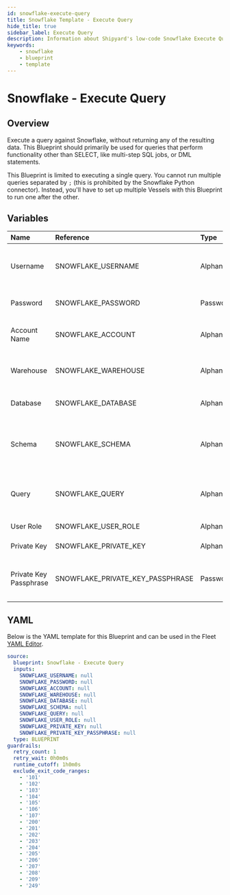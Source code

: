 ```yaml
---
id: snowflake-execute-query
title: Snowflake Template - Execute Query
hide_title: true
sidebar_label: Execute Query
description: Information about Shipyard's low-code Snowflake Execute Query blueprint. Execute any SQL query against a Snowflake database. 
keywords:
    - snowflake
    - blueprint
    - template
---
```


# Snowflake - Execute Query

## Overview
  Execute a query against Snowflake, without returning any of the resulting data. This Blueprint should primarily be used for queries that perform functionality other than SELECT, like multi-step SQL jobs, or DML statements.

This Blueprint is limited to executing a single query. You cannot run multiple queries separated by `;` (this is prohibited by the Snowflake Python connector). Instead, you'll have to set up multiple Vessels with this Blueprint to run one after the other.

## Variables

  | Name                   | Reference                        | Type         | Required           | Default | Options | Description                                                                                                                         |
  |:-----------------------|:---------------------------------|:-------------|:-------------------|:--------|:--------|:------------------------------------------------------------------------------------------------------------------------------------|
  | Username               | SNOWFLAKE_USERNAME               | Alphanumeric | :white_check_mark: | -       | -       | The Snowflake Username that has access to the table, schema, and warehouse that you want to use.                                    |
  | Password               | SNOWFLAKE_PASSWORD               | Password     | :heavy_minus_sign: | -       | -       | The password associated with your Username.                                                                                         |
  | Account Name           | SNOWFLAKE_ACCOUNT                | Alphanumeric | :white_check_mark: | -       | -       | Typically found in the URL you use to access Snowflake, before `.snowflakecomputing.com`                                            |
  | Warehouse              | SNOWFLAKE_WAREHOUSE              | Alphanumeric | :heavy_minus_sign: | -       | -       | If left blank, will use the default warehouse associated with the provided username.                                                |
  | Database               | SNOWFLAKE_DATABASE               | Alphanumeric | :white_check_mark: | -       | -       | The name of the Database that you want to run a query against.                                                                      |
  | Schema                 | SNOWFLAKE_SCHEMA                 | Alphanumeric | :heavy_minus_sign: | -       | -       | The name of the Schema you want to run a query against. If left blank, it's expected that your query will include the schema in it. |
  | Query                  | SNOWFLAKE_QUERY                  | Alphanumeric | :white_check_mark: | -       | -       | The contents of the SQL query that you want to run. Does not support running multiple queries separated by `;`                      |
  | User Role              | SNOWFLAKE_USER_ROLE              | Alphanumeric | :heavy_minus_sign: | -       | -       | The optional role for the database user                                                                                             |
  | Private Key            | SNOWFLAKE_PRIVATE_KEY            | Alphanumeric | :heavy_minus_sign: | -       | -       | The optional private key to use for authentication                                                                                  |
  | Private Key Passphrase | SNOWFLAKE_PRIVATE_KEY_PASSPHRASE | Password     | :heavy_minus_sign: | -       | -       | The passphrase for the private key file. Is required only if authenticating with a private key                                      |


## YAML
Below is the YAML template for this Blueprint and can be used in the Fleet [YAML Editor](../../reference/fleets/yaml-editor.md).
```yaml
source:
  blueprint: Snowflake - Execute Query
  inputs:
    SNOWFLAKE_USERNAME: null
    SNOWFLAKE_PASSWORD: null
    SNOWFLAKE_ACCOUNT: null
    SNOWFLAKE_WAREHOUSE: null
    SNOWFLAKE_DATABASE: null
    SNOWFLAKE_SCHEMA: null
    SNOWFLAKE_QUERY: null
    SNOWFLAKE_USER_ROLE: null
    SNOWFLAKE_PRIVATE_KEY: null
    SNOWFLAKE_PRIVATE_KEY_PASSPHRASE: null
  type: BLUEPRINT
guardrails:
  retry_count: 1
  retry_wait: 0h0m0s
  runtime_cutoff: 1h0m0s
  exclude_exit_code_ranges:
    - '101'
    - '102'
    - '103'
    - '104'
    - '105'
    - '106'
    - '107'
    - '200'
    - '201'
    - '202'
    - '203'
    - '204'
    - '205'
    - '206'
    - '207'
    - '208'
    - '209'
    - '249'

```
